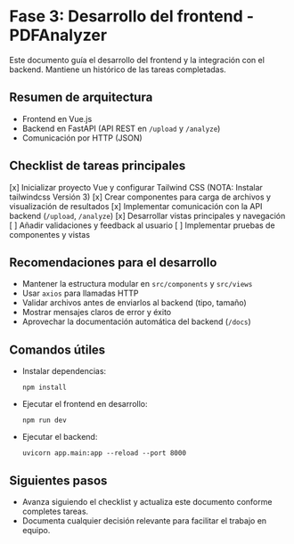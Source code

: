 # Fase 3: Desarrollo del frontend - PDFAnalyzer

Este documento guía el desarrollo del frontend y la integración con el backend.
Mantiene un histórico de las tareas completadas.

## Resumen de arquitectura
- Frontend en Vue.js
- Backend en FastAPI (API REST en `/upload` y `/analyze`)
- Comunicación por HTTP (JSON)

## Checklist de tareas principales
[x] Inicializar proyecto Vue y configurar Tailwind CSS (NOTA: Instalar tailwindcss Versión 3)
[x] Crear componentes para carga de archivos y visualización de resultados
[x] Implementar comunicación con la API backend (`/upload`, `/analyze`)
[x] Desarrollar vistas principales y navegación
[ ] Añadir validaciones y feedback al usuario
[ ] Implementar pruebas de componentes y vistas

## Recomendaciones para el desarrollo
- Mantener la estructura modular en `src/components` y `src/views`
- Usar `axios` para llamadas HTTP
- Validar archivos antes de enviarlos al backend (tipo, tamaño)
- Mostrar mensajes claros de error y éxito
- Aprovechar la documentación automática del backend (`/docs`)

## Comandos útiles
- Instalar dependencias:
  ```
  npm install
  ```
- Ejecutar el frontend en desarrollo:
  ```
  npm run dev
  ```
- Ejecutar el backend:
  ```
  uvicorn app.main:app --reload --port 8000
  ```

## Siguientes pasos
- Avanza siguiendo el checklist y actualiza este documento conforme completes tareas.
- Documenta cualquier decisión relevante para facilitar el trabajo en equipo.
